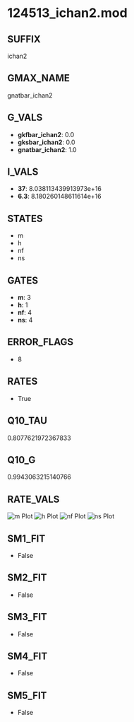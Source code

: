 # 124513_ichan2.mod

## SUFFIX

ichan2

## GMAX_NAME

gnatbar_ichan2

## G_VALS

- **gkfbar_ichan2**: 0.0
- **gksbar_ichan2**: 0.0
- **gnatbar_ichan2**: 1.0

## I_VALS

- **37**: 8.038113439913973e+16
- **6.3**: 8.180260148611614e+16

## STATES

- m
- h
- nf
- ns

## GATES

- **m**: 3
- **h**: 1
- **nf**: 4
- **ns**: 4

## ERROR_FLAGS

- 8

## RATES

- True

## Q10_TAU

0.8077621972367833

## Q10_G

0.9943063215140766

## RATE_VALS

![m Plot](/Users/pbozelos/Dropbox/icg-Chai-Panos/supermodels/output_markdown_files/Na/124513_ichan2.mod/images/m.png)
![h Plot](/Users/pbozelos/Dropbox/icg-Chai-Panos/supermodels/output_markdown_files/Na/124513_ichan2.mod/images/h.png)
![nf Plot](/Users/pbozelos/Dropbox/icg-Chai-Panos/supermodels/output_markdown_files/Na/124513_ichan2.mod/images/nf.png)
![ns Plot](/Users/pbozelos/Dropbox/icg-Chai-Panos/supermodels/output_markdown_files/Na/124513_ichan2.mod/images/ns.png)

## SM1_FIT

- False

## SM2_FIT

- False

## SM3_FIT

- False

## SM4_FIT

- False

## SM5_FIT

- False


